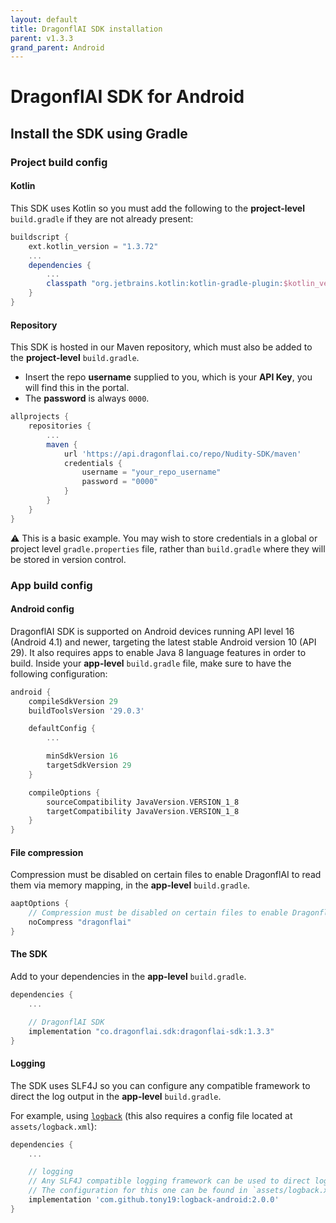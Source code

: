 ```yaml
---
layout: default
title: DragonflAI SDK installation
parent: v1.3.3
grand_parent: Android
---
```

# DragonflAI SDK for Android

## Install the SDK using Gradle

### Project build config

#### Kotlin

This SDK uses Kotlin so you must add the following to the **project-level** `build.gradle` if they are not already present:

```gradle
buildscript {
    ext.kotlin_version = "1.3.72"
    ...
    dependencies {
        ...
        classpath "org.jetbrains.kotlin:kotlin-gradle-plugin:$kotlin_version"
    }
}
```

#### Repository

This SDK is hosted in our Maven repository, which must also be added to the **project-level** `build.gradle`.

* Insert the repo **username** supplied to you, which is your **API Key**, you will find this in the portal.
* The **password** is always `0000`.

```gradle
allprojects {
    repositories {
        ...
        maven {
            url 'https://api.dragonflai.co/repo/Nudity-SDK/maven'
            credentials {
                username = "your_repo_username"
                password = "0000"
            }
        }
    }
}
```

⚠️ This is a basic example.
You may wish to store credentials in a global or project level `gradle.properties` file, rather than `build.gradle` where they will be stored in version control.

### App build config

#### Android config

DragonflAI SDK is supported on Android devices running API level 16 (Android 4.1) and newer, targeting the latest stable Android version 10 (API 29).
It also requires apps to enable Java 8 language features in order to build. Inside your **app-level** `build.gradle` file, make sure to have the following configuration:

```gradle
android {
    compileSdkVersion 29
    buildToolsVersion '29.0.3'

    defaultConfig {
        ...

        minSdkVersion 16
        targetSdkVersion 29
    }

    compileOptions {
        sourceCompatibility JavaVersion.VERSION_1_8
        targetCompatibility JavaVersion.VERSION_1_8
    }
}
```

#### File compression

Compression must be disabled on certain files to enable DragonflAI to read them via memory mapping, in the **app-level** `build.gradle`.

```gradle
aaptOptions {
    // Compression must be disabled on certain files to enable DragonflAI
    noCompress "dragonflai"
}
```

#### The SDK

Add to your dependencies in the **app-level** `build.gradle`.

```gradle
dependencies {
    ...

    // DragonflAI SDK
    implementation "co.dragonflai.sdk:dragonflai-sdk:1.3.3"
}
```

#### Logging

The SDK uses SLF4J so you can configure any compatible framework to direct the log output in the **app-level** `build.gradle`.

For example, using [`logback`](http://logback.qos.ch) (this also requires a config file located at `assets/logback.xml`):

```gradle
dependencies {
    ...

    // logging
    // Any SLF4J compatible logging framework can be used to direct log output from the DragonflAI SDK
    // The configuration for this one can be found in `assets/logback.xml`
    implementation 'com.github.tony19:logback-android:2.0.0'
}
```



